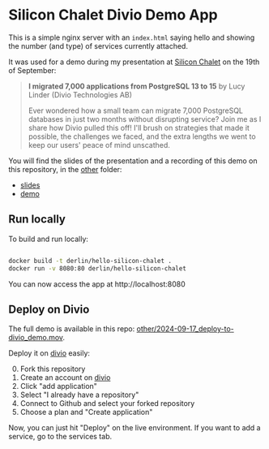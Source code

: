 # Silicon Chalet Divio Demo App

This is a simple nginx server with an `index.html` saying hello and showing the number (and type) of
services currently attached.

It was used for a demo during my presentation at
[Silicon Chalet](https://www.meetup.com/silicon-chalet/) on the 19th of
September:

> **I migrated 7,000 applications from PostgreSQL 13 to 15**
> by Lucy Linder (Divio Technologies AB)
> 
> Ever wondered how a small team can migrate 7,000 PostgreSQL databases in just two months without
> disrupting service? Join me as I share how Divio pulled this off! I'll brush on strategies that
> made it possible, the challenges we faced, and the extra lengths we went to keep our users' peace
> of mind unscathed.

You will find the slides of the presentation and a recording of this demo on this
repository, in the [other](#other) folder:

* [slides](other/2024-09-17_how-we-migrated-7k-postgres-databases_slides.pdf)
* [demo](other/2024-09-17_deploy-to-divio_demo.mov)

## Run locally

To build and run locally:
```bash

docker build -t derlin/hello-silicon-chalet .
docker run -v 8080:80 derlin/hello-silicon-chalet
```

You can now access the app at http://localhost:8080

## Deploy on Divio

The full demo is available in this repo:
[other/2024-09-17_deploy-to-divio_demo.mov](other/2024-09-17_deploy-to-divio_demo.mov).

Deploy it on [divio](https://divio.com) easily:

0. Fork this repository
1. Create an account on [divio](https://control.divio.com)
2. Click "add application"
3. Select "I already have a repository"
4. Connect to Github and select your forked repository
5. Choose a plan and "Create application"

Now, you can just hit "Deploy" on the live environment. If you want to add a service, go to the
services tab.
